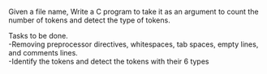 Given a file name, Write a C program to take it as an argument to count the number of tokens and detect the type of tokens.

Tasks to be done.  
-Removing preprocessor directives, whitespaces, tab spaces, empty lines, and comments lines.  
-Identify the tokens and detect the tokens with their 6 types